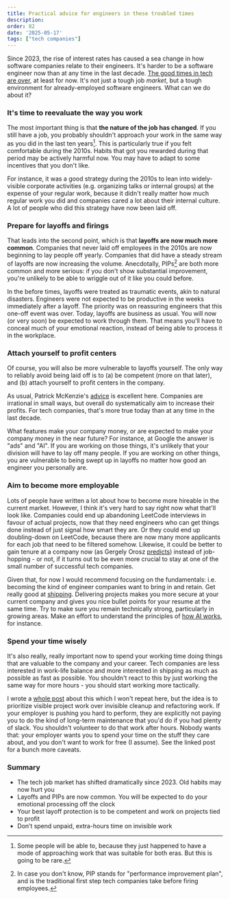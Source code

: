 ```yaml
---
title: Practical advice for engineers in these troubled times
description: 
order: 82
date: '2025-05-17'
tags: ["tech companies"]
---
```


Since 2023, the rise of interest rates has caused a sea change in how software companies relate to their engineers. It's harder to be a software engineer now than at any time in the last decade. [The good times in tech are over](/good-times-are-over), at least for now. It's not just a tough job _market_, but a tough environment for already-employed software engineers. What can we do about it?

### It's time to reevaluate the way you work

The most important thing is that **the nature of the job has changed**. If you still have a job, you probably shouldn't approach your work in the same way as you did in the last ten years[^1]. This is particularly true if you felt comfortable during the 2010s. Habits that got you rewarded during that period may be actively harmful now. You may have to adapt to some incentives that you don't like.

For instance, it was a good strategy during the 2010s to lean into widely-visible corporate activities (e.g. organizing talks or internal groups) at the expense of your regular work, because it didn't really matter how much regular work you did and companies cared a lot about their internal culture. A lot of people who did this strategy have now been laid off.

### Prepare for layoffs and firings

That leads into the second point, which is that **layoffs are now much more common**. Companies that never laid off employees in the 2010s are now beginning to lay people off yearly. Companies that did have a steady stream of layoffs are now increasing the volume. Anecdotally, PIPs[^2] are both more common and more serious: if you don't show substantial improvement, you're unlikely to be able to wriggle out of it like you could before.

In the before times, layoffs were treated as traumatic events, akin to natural disasters. Engineers were not expected to be productive in the weeks immediately after a layoff. The priority was on reassuring engineers that this one-off event was over. Today, layoffs are business as usual. You will now (or very soon) be expected to work through them. That means you'll have to conceal much of your emotional reaction, instead of being able to process it in the workplace.

### Attach yourself to profit centers

Of course, you will also be more vulnerable to layoffs yourself. The only way to reliably avoid being laid off is to (a) be competent (more on that later), and (b) attach yourself to profit centers in the company.

As usual, Patrick McKenzie's [advice](https://www.kalzumeus.com/2011/10/28/dont-call-yourself-a-programmer/) is excellent here. Companies are irrational in small ways, but overall do systematically aim to increase their profits. For tech companies, that's more true today than at any time in the last decade.

What features make your company money, or are expected to make your company money in the near future? For instance, at Google the answer is "ads" and "AI". If you are working on those things, it's unlikely that your division will have to lay off many people. If you are working on other things, you are vulnerable to being swept up in layoffs no matter how good an engineer you personally are.

### Aim to become more employable

Lots of people have written a lot about how to become more hireable in the current market. However, I think it's very hard to say right now what that'll look like. Companies could end up abandoning LeetCode interviews in favour of actual projects, now that they need engineers who can get things done instead of just signal how smart they are. Or they could end up doubling-down on LeetCode, because there are now many more applicants for each job that need to be filtered somehow. Likewise, it could be better to gain tenure at a company now (as Gergely Orosz [predicts](https://bsky.app/profile/gergely.pragmaticengineer.com/post/3ll55pjm7tc2l)) instead of job-hopping - or not, if it turns out to be even more crucial to stay at one of the small number of successful tech companies.

Given that, for now I would recommend focusing on the fundamentals: i.e. becoming the kind of engineer companies want to bring in and retain. Get really good at [shipping](/how-to-ship). Delivering projects makes you more secure at your current company and gives you nice bullet points for your resume at the same time. Try to make sure you remain technically strong, particularly in growing areas. Make an effort to understand the principles of [how AI works](/how-llms-work), for instance.

### Spend your time wisely

It's also really, really important now to spend your working time doing things that are valuable to the company and your career. Tech companies are less interested in work-life balance and more interested in shipping as much as possible as fast as possible. You shouldn't react to this by just working the same way for more hours - you should start working more tactically.

I wrote a [whole post](/tactical-work-in-the-age-of-layoffs) about this which I won't repeat here, but the idea is to prioritize visible project work over invisible cleanup and refactoring work. If your employer is pushing you hard to perform, they are explicitly not paying you to do the kind of long-term maintenance that you'd do if you had plenty of slack. You shouldn't volunteer to do that work after hours. Nobody wants that: your employer wants you to spend your time on the stuff they care about, and you don't want to work for free (I assume). See the linked post for a bunch more caveats.

### Summary

- The tech job market has shifted dramatically since 2023. Old habits may now hurt you
- Layoffs and PIPs are now common. You will be expected to do your emotional processing off the clock
- Your best layoff protection is to be competent and work on projects tied to profit
- Don’t spend unpaid, extra-hours time on invisible work



[^1]: Some people will be able to, because they just happened to have a mode of approaching work that was suitable for both eras. But this is going to be rare. 

[^2]: In case you don't know, PIP stands for "performance improvement plan", and is the traditional first step tech companies take before firing employees.